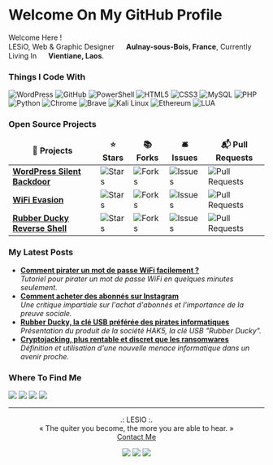 <h1>Welcome On My GitHub Profile</h1>

<p>
Welcome Here !
</br>
LESiO, Web & Graphic Designer <img src="https://cdn-icons-png.flaticon.com/512/197/197560.png" width="15"/> <b>Aulnay-sous-Bois, France</b>, Currently Living In <img src="https://cdn-icons-png.flaticon.com/512/197/197568.png" width="15"/> <b>Vientiane, Laos</b>.<br>
</p>

<h3>Things I Code With</h3>
<p>
<img alt="WordPress" src="https://img.shields.io/badge/-WordPress-0073aa?style=flat-square&logo=wordpress&logoColor=white"/>
<img alt="GitHub" src="https://img.shields.io/badge/-GitHub-0f0a0a?style=flat-square&logo=github&logoColor=white"/>
<img alt="PowerShell" src="https://img.shields.io/badge/-PowerShell-1e7dcd?style=flat-square&logo=powershell&logoColor=white"/> 
<img alt="HTML5" src="https://img.shields.io/badge/-HTML5-e64b23?style=flat-square&logo=html5&logoColor=white"/>
<img alt="CSS3" src="https://img.shields.io/badge/-CSS3-284be6?style=flat-square&logo=css3&logoColor=white"/>
<img alt="MySQL" src="https://img.shields.io/badge/-MySQL-e69100?style=flat-square&logo=mysql&logoColor=white"/>
<img alt="PHP" src="https://img.shields.io/badge/-PHP-787db4?style=flat-square&logo=php&logoColor=white"/>
<img alt="Python" src="https://img.shields.io/badge/-Python-ffd241?style=flat-square&logo=python&logoColor=white"/>
<img alt="Chrome" src="https://img.shields.io/badge/-Chrome-4187f5?style=flat-square&logo=googlechrome&logoColor=white"/>
<img alt="Brave" src="https://img.shields.io/badge/-Brave-ff2d0f?style=flat-square&logo=brave&logoColor=white"/>
<img alt="Kali Linux" src="https://img.shields.io/badge/-Kali%20Linux-377df0?style=flat-square&logo=kali%20linux&logoColor=white"/>
<img alt="Ethereum" src="https://img.shields.io/badge/-Ethereum-373737?style=flat-square&logo=ethereum&logoColor=white"/>
<img alt="LUA" src="https://img.shields.io/badge/-LUA-000082?style=flat-square&logo=lua&logoColor=white"/>
</p>

<h3>Open Source Projects</h3>

<table>
<thead align="center">
<tr border: none;>
<td><b>🎁 Projects</b></td>
<td><b>⭐ Stars</b></td>
<td><b>📚 Forks</b></td>
<td><b>🛎 Issues</b></td>
<td><b>📬 Pull Requests</b></td>

</tr>
</thead>
<tbody>

<tr>
<td><a href="https://github.com/FreeLesio/WordPress-Silent-Backdoor"><b>WordPress Silent Backdoor</b></a></td>
<td><img alt="Stars" src="https://img.shields.io/github/stars/freelesio/wordpress-silent-backdoor?style=flat-square&labelColor=323c41"></td>
<td><img alt="Forks" src="https://img.shields.io/github/forks/freelesio/wordpress-silent-backdoor?style=flat-square&labelColor=323c41"></td>
<td><img alt="Issues" src="https://img.shields.io/github/issues/freelesio/wordpress-silent-backdoor?style=flat-square&labelColor=323c41"></td>
<td><img alt="Pull Requests" src="https://img.shields.io/github/issues-pr/freelesio/wordpress-silent-backdoor?style=flat-square&labelColor=323c41"/></td>
</tr>

<tr>
<td><a href="https://github.com/FreeLesio/WiFi-Evasion"><b>WiFi Evasion</b></a></td>
<td><img alt="Stars" src="https://img.shields.io/github/stars/freelesio/wifi-evasion?style=flat-square&labelColor=323c41"></td>
<td><img alt="Forks" src="https://img.shields.io/github/forks/freelesio/wifi-evasion?style=flat-square&labelColor=323c41"></td>
<td><img alt="Issues" src="https://img.shields.io/github/issues/freelesio/wifi-evasion?style=flat-square&labelColor=323c41"></td>
<td><img alt="Pull Requests" src="https://img.shields.io/github/issues-pr/freelesio/wifi-evasion?style=flat-square&labelColor=323c41"/></td>
</tr>

<tr>
<td><a href="https://github.com/FreeLesio/Rubber-Ducky-Reverse-Shell"><b>Rubber Ducky Reverse Shell</b></a></td>
<td><img alt="Stars" src="https://img.shields.io/github/stars/freelesio/rubber-ducky-reverse-shell?style=flat-square&labelColor=323c41"></td>
<td><img alt="Forks" src="https://img.shields.io/github/forks/freelesio/rubber-ducky-reverse-shell?style=flat-square&labelColor=323c41"></td>
<td><img alt="Issues" src="https://img.shields.io/github/issues/freelesio/rubber-ducky-reverse-shell?style=flat-square&labelColor=323c41"></td>
<td><img alt="Pull Requests" src="https://img.shields.io/github/issues-pr/freelesio/rubber-ducky-reverse-shell?style=flat-square&labelColor=323c41"></td>

</tr>
</tbody>
</table>

<h3>My Latest Posts</h3>

<ul>

<li>
<a href="https://lesio.fr/comment-pirater-un-mot-de-passe-wifi-facilement/"><b>Comment pirater un mot de passe WiFi facilement ?</b></a>
<br>
<i>Tutoriel pour pirater un mot de passe WiFi en quelques minutes seulement.</i>
</li>

<li>
<a href="https://lesio.fr/comment-acheter-des-abonnes-sur-instagram/"><b>Comment acheter des abonnés sur Instagram</b></a>
<br>
<i>Une critique impartiale sur l'achat d'abonnés et l'importance de la preuve sociale.</i>
</li>

<li>
<a href="https://lesio.fr/rubber-ducky-la-cle-usb-des-pirates/"><b>Rubber Ducky, la clé USB préférée des pirates informatiques</b></a>
<br>
<i>Présentation du produit de la société HAK5, la clé USB "Rubber Ducky".</i>
</li>

<li>
<a href="https://lesio.fr/cryptojacking-plus-rentable-et-discret-que-les-ransomwares/"><b>Cryptojacking, plus rentable et discret que les ransomwares</b></a>
<br>
<i>Définition et utilisation d'une nouvelle menace informatique dans un avenir proche.</i>
</li>

</ul>

<h3>Where To Find Me</h3>

<p>
<a href="https://github.com/freelesio" target="_blank"><img src="https://img.shields.io/badge/github-%230f0a0a.svg?&style=for-the-badge&logo=github&logoColor=white"/></a>
<a href="https://instagram.com/lesio.graphiste" target="_blank"><img src="https://img.shields.io/badge/Instagram-%23dc4178.svg?&style=for-the-badge&logo=instagram&logoColor=white"/></a>
<a href="https://linkedin.com/in/emilio-savoie" target="_blank"><img src="https://img.shields.io/badge/linkedin-%230564c3.svg?&style=for-the-badge&logo=linkedin&logoColor=white"/></a>
<a href="https://lesio.fr" target="_blank"><img src="https://img.shields.io/badge/WebSite-%23F03C14.svg?&style=for-the-badge&logo=react&logoColor=white"/></a>
</p>

---------------
<p align="center">
.: LESIO :.</br>« The quiter you become, the more you are able to hear. »
<br>
<a href="https://lesio.fr/contact">Contact Me</a>
</p>
<p align="center">
<img src="https://img.shields.io/badge/CONTAINS-TASTY%20SPAGHETTI%20CODE-f5e6c8">
<img src="https://img.shields.io/badge/POWERED%20BY-BLACK%20MAGIC-6e0555">
<img src="https://img.shields.io/badge/WORKS%20ON-MY%20MACHINE-f03c14">
</p>
